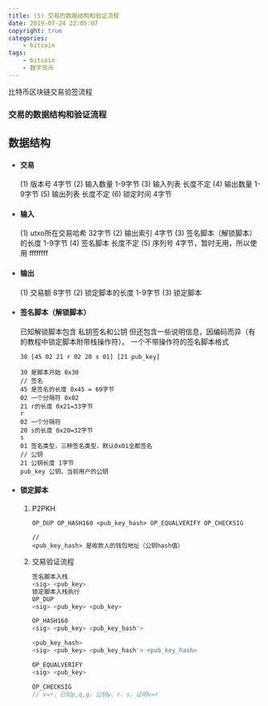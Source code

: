 ```yaml
---
title: (5) 交易的数据结构和验证流程
date: 2019-07-24 22:05:07
copyright: true
categories:
    - bitcoin
tags:
    - bitcoin
    - 数字货币
---
```

比特币区块链交易验签流程

<!-- more -->

### **交易的数据结构和验证流程**



## 数据结构

+ #### 交易

    (1) 版本号 4字节 
    (2) 输入数量 1-9字节 
    (3) 输入列表 长度不定 
    (4) 输出数量 1-9字节 
    (5) 输出列表 长度不定 
    (6) 锁定时间 4字节 

+ #### 输入

    (1) utxo所在交易哈希 32字节 
    (2) 输出索引 4字节 
    (3) 签名脚本（解锁脚本）的长度  1-9字节 
    (4) 签名脚本 长度不定 
    (5) 序列号 4字节，暂时无用，所以使用 ffffffff 

+ #### 输出

    (1) 交易额 8字节 
    (2) 锁定脚本的长度 1-9字节 
    (3) 锁定脚本 

+ #### 签名脚本（解锁脚本）

    已知解锁脚本包含 私钥签名和公钥 
    但还包含一些说明信息，因编码而异（有的教程中锁定脚本附带栈操作符）。 
    一个不带操作符的签名脚本格式 

    ```
    30 [45 02 21 r 02 20 s 01] [21 pub_key]

    30 是脚本开始 0x30
    // 签名
    45 是签名的长度 0x45 = 69字节
    02 一个分隔符 0x02
    21 r的长度 0x21=33字节
    r    
    02 一个分隔符
    20 s的长度 0x20=32字节
    s
    01 签名类型，三种签名类型，默认0x01全都签名
    // 公钥
    21 公钥长度 1字节
    pub_key 公钥，当前用户的公钥
    ```

+ #### 锁定脚本

    1. P2PKH 

        ```
        OP_DUP OP_HASH160 <pub_key_hash> OP_EQUALVERIFY OP_CHECKSIG

        //
        <pub_key_hash> 是收款人的钱包地址（公钥hash值）
        ```

    2. 交易验证流程 

        ```js
        签名脚本入栈
        <sig> <pub_key>
        锁定脚本入栈执行
        OP_DUP
        <sig> <pub_key> <pub_key> 

        OP_HASH160
        <sig> <pub_key> <pub_key_hash'> 

        <pub_key_hash>
        <sig> <pub_key> <pub_key_hash'> <pub_key_hash>

        OP_EQUALVERIFY
        <sig> <pub_key>

        OP_CHECKSIG
        // v=r，已知p,q,g，公钥y、r、s，证明v=r
        ```



